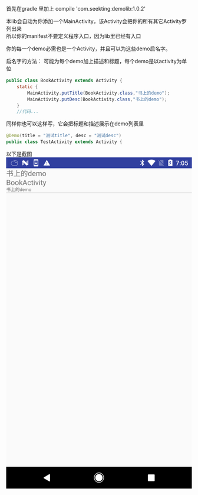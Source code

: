 首先在gradle 里加上
compile 'com.seekting:demolib:1.0.2'

本lib会自动为你添加一个MainActivity，该Activity会把你的所有其它Activity罗列出来<br/>
所以你的manifest不要定义程序入口，因为lib里已经有入口


你的每一个demo必需也是一个Activity，并且可以为这些demo启名字。

启名字的方法：
可能为每个demo加上描述和标题，每个demo是以activity为单位

```java
public class BookActivity extends Activity {
    static {
        MainActivity.putTitle(BookActivity.class,"书上的demo");
        MainActivity.putDesc(BookActivity.class,"书上的demo");
    }
    //代码...

```


同样你也可以这样写，它会把标题和描述展示在demo列表里
```java
@Demo(title = "测试title", desc = "测试desc")
public class TestActivity extends Activity {

```
以下是截图
![device-2017-06-13-162726.png](device-2017-06-13-162726.png)